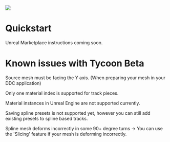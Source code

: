 
![](/img/cover.jpg)


# Quickstart

Unreal Marketplace instructions coming soon.


# Known issues with Tycoon Beta

Source mesh must be facing the Y axis. (When preparing your mesh in your DDC application)

Only one material index is supported for track pieces.

Material instances in Unreal Engine are not supported currently.

Saving spline presets is not supported yet, however you can still add existing presets to spline based tracks.

Spline mesh deforms incorrectly in some 90+ degree turns -> You can use the 'Slicing' feature if your mesh is deforming incorrectly.
